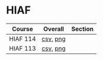 # HIAF

| Course | Overall | Section |
| ------ | ------- | ------- |
| HIAF 114 | [csv](https://github.com/UCSD-Historical-Enrollment-Data/2024Spring/blob/main/overall/HIAF%20114.csv), [png](https://raw.githubusercontent.com/UCSD-Historical-Enrollment-Data/2024Spring/main/plot_overall/HIAF%20114.png) |  |
| HIAF 113 | [csv](https://github.com/UCSD-Historical-Enrollment-Data/2024Spring/blob/main/overall/HIAF%20113.csv), [png](https://raw.githubusercontent.com/UCSD-Historical-Enrollment-Data/2024Spring/main/plot_overall/HIAF%20113.png) |  |
